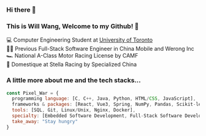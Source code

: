 ### Hi there 👋
### This is Will Wang, Welcome to my Github! 👋
💻 Computer Engineering Student at <a href="https://www.engineering.utoronto.ca/">University of Toronto</a> <br>
🧑‍💻 Previous Full-Stack Software Engineer in China Mobile and Werong Inc<br>
🏎️ National A-Class Motor Racing License by CAMF <br>
🚴 Domestique at Stella Racing by Specialized China<br>


### A little more about me and the tech stacks...  

```javascript
const Pixel_War = {
  programming language: [C, C++, Java, Python, HTML/CSS, JavaScript],
  frameworks & packages: [React, Vue3, Spring, NumPy, Pandas, Scikit-learn, PyTorch],
  tools: [SQL, Git, Linux/Unix, Nginx, Docker],
  specialty: [Embedded Software Development, Full-Stack Software Development, Machine Learning, Deep Learning]
  take_away: "Stay hungry"
}
```
